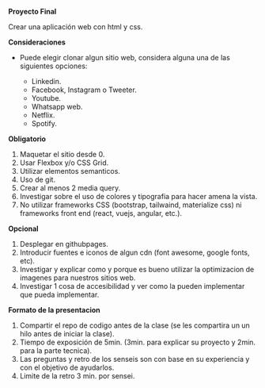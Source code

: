 **Proyecto Final**

Crear una aplicación web con html y css.

**Consideraciones**

* Puede elegir clonar algun sitio web, considera alguna una de las siguientes opciones:

  * Linkedin.
  * Facebook, Instagram o Tweeter.
  * Youtube.
  * Whatsapp web.
  * Netflix.
  * Spotify.

**Obligatorio**

1. Maquetar el sitio desde 0.
2. Usar Flexbox y/o CSS Grid.
3. Utilizar elementos semanticos.
4. Uso de git.
5. Crear al menos 2 media query.
6. Investigar sobre el uso de colores y tipografia para hacer amena la vista.
7. No utilizar frameworks CSS (bootstrap, tailwaind, materialize css) ni frameworks front end (react, vuejs, angular, etc.).

**Opcional**

1. Desplegar en githubpages.
2. Introducir fuentes e iconos de algun cdn (font awesome, google fonts, etc).
3. Investigar y explicar como y porque es bueno utilizar la optimizacion de imagenes para nuestros sitios web.
4. Investigar 1 cosa de accesibilidad y ver como la pueden implementar que pueda implementar.

**Formato de la presentacion**

1. Compartir el repo de codigo antes de la clase (se les compartira un un hilo antes de iniciar la clase).
2. Tiempo de exposición de 5min. (3min. para explicar su proyecto y 2min. para la parte tecnica).
3. Las preguntas y retro de los senseis son con base en su experiencia y con el objetivo de ayudarlos.
4. Limite de la retro 3 min. por sensei.
